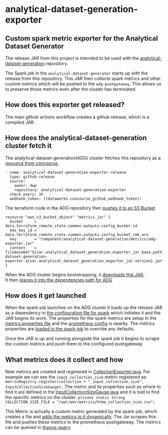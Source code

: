 # analytical-dataset-generation-exporter

## Custom spark metric exporter for the Analytical Dataset Generator

The release JAR from this project is intended to be used with the [analytical-dataset-generation](https://github.com/dwp/aws-analytical-dataset-generation) repository.

The Spark job in the `analytical-dataset-generator` starts up with the release from this repository. This JAR then collects spark metrics and other custom metrics which will be pushed to the `adg-pushgateway`. This allows us to preserve those metrics even after the cluster has terminated.  

## How does this exporter get released? 

The main github actions workflow creates a github release, which is a compiled JAR. 

## How does the analytical-dataset-generation cluster fetch it

The analytical-dataset-generation(ADG) cluster fetches this repository as a [resource from concourse.](https://github.com/dwp/aws-analytical-dataset-generation/blob/f8a7db4c95f22e1d95db45193b5a50454a64b78f/ci/resources.yml#L93-L100)

    - name: analytical-dataset-generation-exporter-release
      type: github-release
      source:
        owner: dwp
        repository: analytical-dataset-generation-exporter
      check_every: 1h
      webhook_token: ((dataworks.concourse_github_webhook_token))

The terraform code in the ADG repository then [pushes it to an S3 Bucket](https://github.com/dwp/aws-analytical-dataset-generation/blob/f8a7db4c95f22e1d95db45193b5a50454a64b78f/bootstrap_actions.tf#L181-L186)

    resource "aws_s3_bucket_object" "metrics_jar" {
      bucket     = data.terraform_remote_state.common.outputs.config_bucket.id
      kms_key_id = data.terraform_remote_state.common.outputs.config_bucket_cmk.arn
      key        = "component/analytical-dataset-generation/metrics/adg-exporter.jar"
      content    = filebase64("${var.analytical_dataset_generation_exporter_jar.base_path}/analytical-dataset-generation-exporter-${var.analytical_dataset_generation_exporter_jar.version}.jar")
    }

When the ADG cluster begins bootstrapping, it [downloads this JAR.](https://github.com/dwp/aws-analytical-dataset-generation/blob/f8a7db4c95f22e1d95db45193b5a50454a64b78f/bootstrap_actions/metrics-setup.sh#L19)  
It then [places it into the dependencies path for ADG](https://github.com/dwp/aws-analytical-dataset-generation/blob/f8a7db4c95f22e1d95db45193b5a50454a64b78f/bootstrap_actions/metrics-setup.sh#L48)

## How does it get launched 

When the spark-job launches on the ADG cluster it loads up the release JAR as a dependency in [the configuration file for spark](https://github.com/dwp/aws-analytical-dataset-generation/blob/master/cluster_config/configurations.yaml.tpl,) which initiates it and the JAR begins its work. The properties for the spark metrics are setup in the [metrics.properties file](https://github.com/dwp/aws-analytical-dataset-generation/blob/master/bootstrap_actions/metrics_config/metrics.properties) and the [prometheus config](https://github.com/dwp/aws-analytical-dataset-generation/blob/master/bootstrap_actions/metrics_config/prometheus_config.yml) is nearby. 
The metrics properties are [loaded in the spark-job](https://github.com/dwp/aws-analytical-dataset-generation/blob/f8a7db4c95f22e1d95db45193b5a50454a64b78f/steps/generate_dataset_from_htme.py#L1052) to override any defaults. 

Once the JAR is up and running alongside the spark job it begins to scrape the custom metrics and push them to the configured pushgateway. 

## What metrics does it collect and how 

New metrics are created and registered in [CollectionExporter.java](https://github.com/dwp/analytical-dataset-generation-exporter/blob/master/src/main/java/org/apache/spark/metrics/source/adg/exporter/CollectionExporter.java). 
For example we can see the `input_collection_size` metric registered as: 
    `metricRegistry.register(collection + "_input_collection_size", InputCollectionSizeGauge);`
The metric and its properties such as where to find it are defined in the [InputCollectionSizeGauge.java](https://github.com/dwp/analytical-dataset-generation-exporter/blob/master/src/main/java/org/apache/spark/metrics/source/adg/exporter/InputCollectionSizeGauge.java) and it is told to find the specific metrics on the cluster: `private static String COLLECTION_SIZE_FILE = "/opt/emr/metrics/htme_collection_size.csv";` 

This Metric is actually a custom metric generated by the spark-job, which creates a file and [adds the metrics to it dynamically](https://github.com/dwp/aws-analytical-dataset-generation/blob/f8a7db4c95f22e1d95db45193b5a50454a64b78f/steps/generate_dataset_from_htme.py#L455). 
The Jar scrapes this file and pushes these metrics to the prometheus pushgateway. The metrics can be queried in [thanos-query](https://thanos-query.monitoring.mgt-dev.dataworks.dwp.gov.uk/)
 
